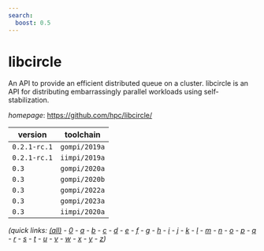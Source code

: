```yaml
---
search:
  boost: 0.5
---
```

# libcircle

An API to provide an efficient distributed queue on a cluster. libcircle is an  API for distributing embarrassingly parallel workloads using self-stabilization.

*homepage*: <https://github.com/hpc/libcircle/>

version | toolchain
--------|----------
``0.2.1-rc.1`` | ``gompi/2019a``
``0.2.1-rc.1`` | ``iimpi/2019a``
``0.3`` | ``gompi/2020a``
``0.3`` | ``gompi/2020b``
``0.3`` | ``gompi/2022a``
``0.3`` | ``gompi/2023a``
``0.3`` | ``iimpi/2020a``


*(quick links: [(all)](../index.md) - [0](../0/index.md) - [a](../a/index.md) - [b](../b/index.md) - [c](../c/index.md) - [d](../d/index.md) - [e](../e/index.md) - [f](../f/index.md) - [g](../g/index.md) - [h](../h/index.md) - [i](../i/index.md) - [j](../j/index.md) - [k](../k/index.md) - [l](../l/index.md) - [m](../m/index.md) - [n](../n/index.md) - [o](../o/index.md) - [p](../p/index.md) - [q](../q/index.md) - [r](../r/index.md) - [s](../s/index.md) - [t](../t/index.md) - [u](../u/index.md) - [v](../v/index.md) - [w](../w/index.md) - [x](../x/index.md) - [y](../y/index.md) - [z](../z/index.md))*

